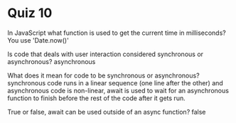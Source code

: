 # Quiz 10

In JavaScript what function is used to get the current time in milliseconds?
You use 'Date.now()'

Is code that deals with user interaction considered synchronous or asynchronous?
asynchronous

What does it mean for code to be synchronous or asynchronous?
synchronous code runs in a linear sequence (one line after the other) and asynchronous code is non-linear, await is used to wait for an asynchronous function to finish before the rest of the code after it gets run.

True or false, await can be used outside of an async function?
false
